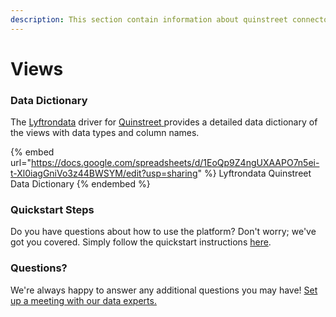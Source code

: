 ```yaml
---
description: This section contain information about quinstreet connector views information
---
```


# Views

### Data Dictionary

The [Lyftrondata](https://www.lyftrondata.com/) driver for [Quinstreet](https://www.lyftrondata.com/integration/Quinstreet/)[ ](https://www.lyftrondata.com/integration/quinstreet/)provides a detailed data dictionary of the views with data types and column names.

{% embed url="https://docs.google.com/spreadsheets/d/1EoQp9Z4ngUXAAPO7n5ei-t-Xl0iagGniVo3z44BWSYM/edit?usp=sharing" %}
Lyftrondata Quinstreet Data Dictionary
{% endembed %}

### Quickstart Steps

Do you have questions about how to use the platform? Don't worry; we've got you covered. Simply follow the quickstart instructions [here](../../../../quickstart-steps.md).

### Questions? <a href="#questions" id="questions"></a>

We're always happy to answer any additional questions you may have! [Set up a meeting with our data experts.](https://www.lyftrondata.com/book-a-meeting/)


